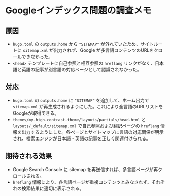 # Googleインデックス問題の調査メモ

## 原因
- `hugo.toml` の `outputs.home` から `"SITEMAP"` が外れていたため、サイトルートに `sitemap.xml` が出力されず、Google が多言語コンテンツのURLをクロールできなかった。
- `<head>` テンプレートに自己参照と相互参照の `hreflang` リンクがなく、日本語と英語の記事が別言語の対応ページとして認識されなかった。

## 対応
- `hugo.toml` の `outputs.home` に `"SITEMAP"` を追加して、ホーム出力で `sitemap.xml` が再生成されるようにした。これにより全言語のURLリストをGoogleが取得できる。
- `themes/my-high-contrast-theme/layouts/partials/head.html` と `layouts/_default/sitemap.xml` で自己参照および翻訳ページの `hreflang` 情報を出力するようにした。各ページとサイトマップに言語の対応関係が明示され、検索エンジンが日本語・英語の記事を正しく関連付けられる。

## 期待される効果
- Google Search Console に sitemap を再送信すれば、多言語ページが再クロールされる。
- `hreflang` 情報により、各言語ページが重複コンテンツとみなされず、それぞれの検索結果に適切に表示される。
